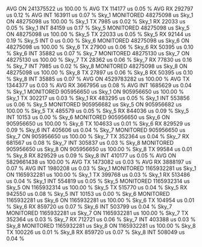 AVG ON 241375522 us 100.00 %
AVG TX 114177 us 0.05 %
AVG RX 292797 us 0.12 %
AVG INT 163911 us 0.07 %
Sky_1 MONITORED 48275098 us
Sky_1 ON 48275098 us 100.00 %
Sky_1 TX 7985 us 0.02 %
Sky_1 RX 22033 us 0.05 %
Sky_1 INT 84159 us 0.17 %
Sky_5 MONITORED 48275098 us
Sky_5 ON 48275098 us 100.00 %
Sky_5 TX 22033 us 0.05 %
Sky_5 RX 92144 us 0.19 %
Sky_5 INT 0 us 0.00 %
Sky_6 MONITORED 48275098 us
Sky_6 ON 48275098 us 100.00 %
Sky_6 TX 27900 us 0.06 %
Sky_6 RX 50395 us 0.10 %
Sky_6 INT 35882 us 0.07 %
Sky_7 MONITORED 48275130 us
Sky_7 ON 48275130 us 100.00 %
Sky_7 TX 28362 us 0.06 %
Sky_7 RX 77830 us 0.16 %
Sky_7 INT 7985 us 0.02 %
Sky_8 MONITORED 48275098 us
Sky_8 ON 48275098 us 100.00 %
Sky_8 TX 27897 us 0.06 %
Sky_8 RX 50395 us 0.10 %
Sky_8 INT 35885 us 0.07 %
AVG ON 4529783282 us 100.00 %
AVG TX 1344377 us 0.03 %
AVG RX 3667956 us 0.08 %
AVG INT 1685629 us 0.04 %
Sky_1 MONITORED 905956650 us
Sky_1 ON 905956650 us 100.00 %
Sky_1 TX 302217 us 0.03 %
Sky_1 RX 483295 us 0.05 %
Sky_1 INT 553856 us 0.06 %
Sky_5 MONITORED 905956682 us
Sky_5 ON 905956682 us 100.00 %
Sky_5 TX 485579 us 0.05 %
Sky_5 RX 844036 us 0.09 %
Sky_5 INT 10153 us 0.00 %
Sky_6 MONITORED 905956650 us
Sky_6 ON 905956650 us 100.00 %
Sky_6 TX 104633 us 0.01 %
Sky_6 RX 829529 us 0.09 %
Sky_6 INT 405606 us 0.04 %
Sky_7 MONITORED 905956650 us
Sky_7 ON 905956650 us 100.00 %
Sky_7 TX 352364 us 0.04 %
Sky_7 RX 681567 us 0.08 %
Sky_7 INT 305837 us 0.03 %
Sky_8 MONITORED 905956650 us
Sky_8 ON 905956650 us 100.00 %
Sky_8 TX 99584 us 0.01 %
Sky_8 RX 829529 us 0.09 %
Sky_8 INT 410177 us 0.05 %
AVG ON 5829661438 us 100.00 %
AVG TX 1473082 us 0.03 %
AVG RX 3888197 us 0.07 %
AVG INT 1980208 us 0.03 %
Sky_1 MONITORED 1165932281 us
Sky_1 ON 1165932281 us 100.00 %
Sky_1 TX 399768 us 0.03 %
Sky_1 RX 513486 us 0.04 %
Sky_1 INT 554819 us 0.05 %
Sky_5 MONITORED 1165932314 us
Sky_5 ON 1165932314 us 100.00 %
Sky_5 TX 515770 us 0.04 %
Sky_5 RX 942550 us 0.08 %
Sky_5 INT 10153 us 0.00 %
Sky_6 MONITORED 1165932281 us
Sky_6 ON 1165932281 us 100.00 %
Sky_6 TX 104954 us 0.01 %
Sky_6 RX 859720 us 0.07 %
Sky_6 INT 503799 us 0.04 %
Sky_7 MONITORED 1165932281 us
Sky_7 ON 1165932281 us 100.00 %
Sky_7 TX 352364 us 0.03 %
Sky_7 RX 712721 us 0.06 %
Sky_7 INT 403388 us 0.03 %
Sky_8 MONITORED 1165932281 us
Sky_8 ON 1165932281 us 100.00 %
Sky_8 TX 100226 us 0.01 %
Sky_8 RX 859720 us 0.07 %
Sky_8 INT 508049 us 0.04 %
